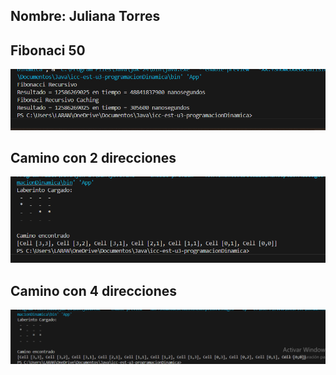 ## Nombre: Juliana Torres

## Fibonaci 50

![alt text](image.png)

## Camino con 2 direcciones

![alt text](image-1.png)

## Camino con 4 direcciones

![alt text](image-2.png)